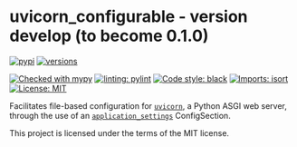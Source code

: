 # uvicorn_configurable - version develop (to become 0.1.0) #

[![pypi](https://img.shields.io/pypi/v/uvicorn_configurable.svg)](https://pypi.python.org/pypi/uvicorn_configurable)
[![versions](https://img.shields.io/pypi/pyversions/uvicorn_configurable.svg)](https://github.com/StockwatchDev/uvicorn_configurable)
<!-- [![Build Status](https://github.com/StockwatchDev/application_settings/actions/workflows/merge_checks.yml/badge.svg?branch=develop)](https://github.com/StockwatchDev/application_settings/actions) -->
<!-- [![codecov](https://codecov.io/gh/StockwatchDev/application_settings/branch/develop/graph/badge.svg)](https://app.codecov.io/gh/StockwatchDev/application_settings) -->
[![Checked with mypy](http://www.mypy-lang.org/static/mypy_badge.svg)](http://mypy-lang.org/)
[![linting: pylint](https://img.shields.io/badge/linting-pylint-yellowgreen)](https://github.com/PyCQA/pylint)
[![Code style: black](https://img.shields.io/badge/code%20style-black-000000.svg)](https://github.com/psf/black)
[![Imports: isort](https://img.shields.io/badge/%20imports-isort-%231674b1?style=flat&labelColor=ef8336)](https://pycqa.github.io/isort/)
[![License: MIT](https://img.shields.io/badge/License-MIT-yellow.svg)](https://opensource.org/licenses/MIT)

Facilitates file-based configuration for [`uvicorn`](https://github.com/encode/uvicorn), a Python ASGI web server,
through the use of an [`application_settings`](https://github.com/StockwatchDev/application_settings) ConfigSection.

This project is licensed under the terms of the MIT license.
